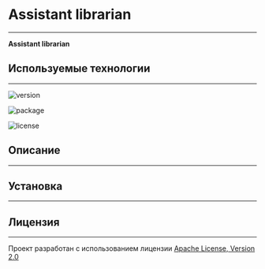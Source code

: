 # Assistant librarian
______________
**Assistant librarian** 

## Используемые технологии
______________

![version](https://img.shields.io/badge/python-3.12-blue)


![package](https://img.shields.io/badge/Django-5.0.2-red)

![license](https://img.shields.io/badge/license-Apache__License__V2.0-green)

## Описание
______________


## Установка
______________


## Лицензия
______________

Проект разработан с использованием лицензии [Apache License, Version 2.0](https://opensource.org/license/apache-2-0/)